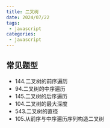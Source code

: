```yaml
---
title: 二叉树
date: 2024/07/22
tags:
 - javascript
categories:
 - javascript
---
```


## 常见题型

- 144.二叉树的前序遍历
- 94.二叉树的中序遍历
- 145.二叉树的后序遍历
- 104.二叉树的最大深度
- 543.二叉树的直径
- 105.从前序与中序遍历序列构造二叉树
